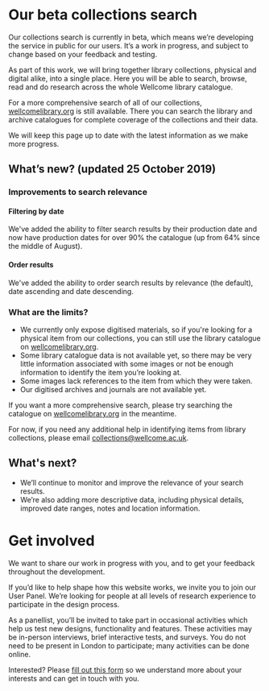 # Our beta collections search

Our collections search is currently in beta, which means we’re developing the service in public for our users. It’s a work in progress, and subject to change based on your feedback and testing.

As part of this work, we will bring together library collections, physical and digital alike, into a single place. Here you will be able to search, browse, read and do research across the whole Wellcome library catalogue.

For a more comprehensive search of all of our collections, [wellcomelibrary.org](https://wellcomelibrary.org) is still available. There you can search the library and archive catalogues for complete coverage of the collections and their data.

We will keep this page up to date with the latest information as we make more progress.

## What’s new? (updated 25 October 2019)

### Improvements to search relevance

#### Filtering by date
We've added the ability to filter search results by their production date and now have production dates for over 90% the catalogue (up from 64% since the middle of August).

#### Order results
We've added the ability to order search results by relevance (the default), date ascending and date descending.

### What are the limits?
- We currently only expose digitised materials, so if you're looking for a physical item from our collections, you can still use the library catalogue on [wellcomelibrary.org](https://wellcomelibrary.org).
- Some library catalogue data is not available yet, so there may be very little information associated with some images or not be enough information to identify the item you’re looking at.
- Some images lack references to the item from which they were taken.
- Our digitised archives and journals are not available yet.

If you want a more comprehensive search, please try searching the catalogue on [wellcomelibrary.org](https://wellcomelibrary.org) in the meantime.

For now, if you need any additional help in identifying items from library collections, please email collections@wellcome.ac.uk.

## What's next?

- We’ll continue to monitor and improve the relevance of your search results.
- We’re also adding more descriptive data, including physical details, improved date ranges, notes and location information.

# Get involved

We want to share our work in progress with you, and to get your feedback throughout the development.

If you’d like to help shape how this website works, we invite you to join our User Panel. We’re looking for people at all levels of research experience to participate in the design process.

As a panellist, you’ll be invited to take part in occasional activities which help us test new designs, functionality and features. These activities may be in-person interviews, brief interactive tests, and surveys. You do not need to be present in London to participate; many activities can be done online.

Interested? Please [fill out this form](https://www.surveymonkey.co.uk/r/P6DRMHJ) so we understand more about your interests and can get in touch with you.
